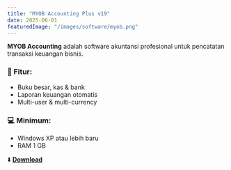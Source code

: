 ```yaml
---
title: "MYOB Accounting Plus v19"
date: 2025-06-01
featuredImage: "/images/software/myob.png"
---
```


**MYOB Accounting** adalah software akuntansi profesional untuk pencatatan transaksi keuangan bisnis.

### 🧩 Fitur:
- Buku besar, kas & bank
- Laporan keuangan otomatis
- Multi-user & multi-currency

### 💻 Minimum:
- Windows XP atau lebih baru
- RAM 1 GB

⬇️ **[Download](https://example.com/download/myob19.zip)**
